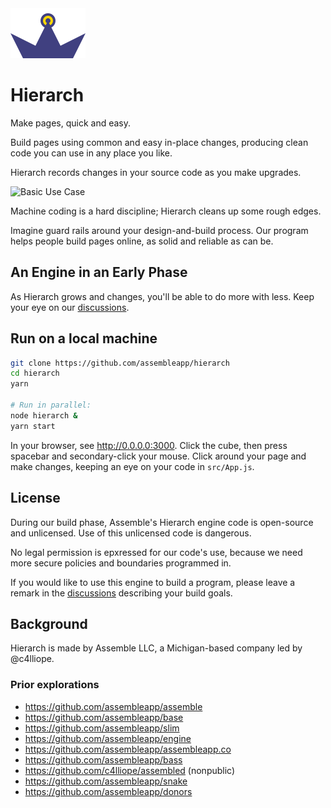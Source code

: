 <img src="./src/hierarch.svg" height="80" width="120" />

# Hierarch

Make pages, quick and easy.

Build pages using common and easy in-place changes,
producing clean code you can use in any place you like.

Hierarch records changes in your source code as you make upgrades.

![Basic Use Case](./recordings/basic_use_case.gif)

Machine coding is a hard discipline;
Hierarch cleans up some rough edges.

Imagine guard rails around your design-and-build process.
Our program helps people build pages online,
as solid and reliable as can be.

## An Engine in an Early Phase

As Hierarch grows and changes,
you'll be able to do more with less.
Keep your eye on our [discussions].

## Run on a local machine

```bash
git clone https://github.com/assembleapp/hierarch
cd hierarch
yarn

# Run in parallel:
node hierarch &
yarn start
```

In your browser, see <http://0.0.0.0:3000>.
Click the cube, then press spacebar and secondary-click your mouse.
Click around your page and make changes,
keeping an eye on your code in `src/App.js`.

## License

During our build phase,
Assemble's Hierarch engine code is open-source and unlicensed.
Use of this unlicensed code is dangerous.

No legal permission is epxressed for our code's use,
because we need more secure policies and boundaries programmed in.

If you would like to use this engine to build a program,
please leave a remark in the [discussions] describing your build goals.

[discussions]: https://github.com/assembleapp/hierarch/discussions

## Background

Hierarch is made by Assemble LLC, a Michigan-based company led by @c4lliope.

### Prior explorations

* https://github.com/assembleapp/assemble
* https://github.com/assembleapp/base
* https://github.com/assembleapp/slim
* https://github.com/assembleapp/engine
* https://github.com/assembleapp/assembleapp.co
* https://github.com/assembleapp/bass
* https://github.com/c4lliope/assembled (nonpublic)
* https://github.com/assembleapp/snake
* https://github.com/assembleapp/donors
